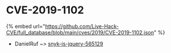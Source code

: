 # CVE-2019-1102
{% embed url="https://github.com/Live-Hack-CVE/full_database/blob/main/cves/2019/CVE-2019-1102.json" %}

* DanielRuf ~> [snyk-js-jquery-565129](https://www.alice-snow.ru/2019/database/cve-2019-1102/snyk-js-jquery-565129-danielruf)